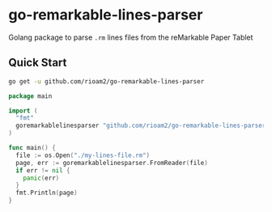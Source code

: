 # go-remarkable-lines-parser

Golang package to parse `.rm` lines files from the reMarkable Paper Tablet

## Quick Start

```bash
go get -u github.com/rioam2/go-remarkable-lines-parser
```

```go
package main

import (
  "fmt"
  goremarkablelinesparser "github.com/rioam2/go-remarkable-lines-parser"
)

func main() {
  file := os.Open("./my-lines-file.rm")
  page, err := goremarkablelinesparser.FromReader(file)
  if err != nil {
    panic(err)
  }
  fmt.Println(page)
}
```
